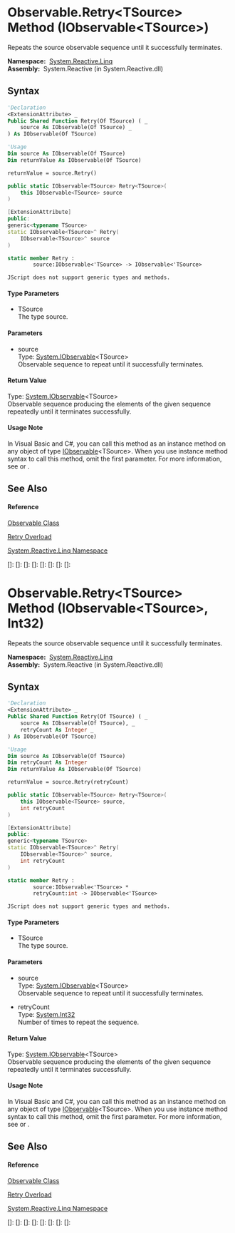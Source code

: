 # Observable.Retry\<TSource\> Method (IObservable\<TSource\>)

Repeats the source observable sequence until it successfully terminates.

**Namespace:**  [System.Reactive.Linq](System.Reactive.Linq\System.Reactive.Linq.md)  
**Assembly:**  System.Reactive (in System.Reactive.dll)

## Syntax

```vb
'Declaration
<ExtensionAttribute> _
Public Shared Function Retry(Of TSource) ( _
    source As IObservable(Of TSource) _
) As IObservable(Of TSource)
```

```vb
'Usage
Dim source As IObservable(Of TSource)
Dim returnValue As IObservable(Of TSource)

returnValue = source.Retry()
```

```csharp
public static IObservable<TSource> Retry<TSource>(
    this IObservable<TSource> source
)
```

```c++
[ExtensionAttribute]
public:
generic<typename TSource>
static IObservable<TSource>^ Retry(
    IObservable<TSource>^ source
)
```

```fsharp
static member Retry : 
        source:IObservable<'TSource> -> IObservable<'TSource> 
```

```jscript
JScript does not support generic types and methods.
```

#### Type Parameters

- TSource  
  The type source.

#### Parameters

- source  
  Type: [System.IObservable](https://msdn.microsoft.com/en-us/library/Dd990377)\<TSource\>  
  Observable sequence to repeat until it successfully terminates.

#### Return Value

Type: [System.IObservable](https://msdn.microsoft.com/en-us/library/Dd990377)\<TSource\>  
Observable sequence producing the elements of the given sequence repeatedly until it terminates successfully.

#### Usage Note

In Visual Basic and C\#, you can call this method as an instance method on any object of type [IObservable](https://msdn.microsoft.com/en-us/library/Dd990377)\<TSource\>. When you use instance method syntax to call this method, omit the first parameter. For more information, see [](https://msdn.microsoft.com/en-us/library/Bb384936) or [](https://msdn.microsoft.com/en-us/library/Bb383977).

## See Also

#### Reference

[Observable Class](Observable\Observable.md)

[Retry Overload](Retry\Observable.Retry.md)

[System.Reactive.Linq Namespace](System.Reactive.Linq\System.Reactive.Linq.md)

[]: 
[]: 
[]: 
[]: 
[]: 
[]: 
[]: 
[]: 
# Observable.Retry\<TSource\> Method (IObservable\<TSource\>, Int32)

Repeats the source observable sequence until it successfully terminates.

**Namespace:**  [System.Reactive.Linq](System.Reactive.Linq\System.Reactive.Linq.md)  
**Assembly:**  System.Reactive (in System.Reactive.dll)

## Syntax

```vb
'Declaration
<ExtensionAttribute> _
Public Shared Function Retry(Of TSource) ( _
    source As IObservable(Of TSource), _
    retryCount As Integer _
) As IObservable(Of TSource)
```

```vb
'Usage
Dim source As IObservable(Of TSource)
Dim retryCount As Integer
Dim returnValue As IObservable(Of TSource)

returnValue = source.Retry(retryCount)
```

```csharp
public static IObservable<TSource> Retry<TSource>(
    this IObservable<TSource> source,
    int retryCount
)
```

```c++
[ExtensionAttribute]
public:
generic<typename TSource>
static IObservable<TSource>^ Retry(
    IObservable<TSource>^ source, 
    int retryCount
)
```

```fsharp
static member Retry : 
        source:IObservable<'TSource> * 
        retryCount:int -> IObservable<'TSource> 
```

```jscript
JScript does not support generic types and methods.
```

#### Type Parameters

- TSource  
  The type source.

#### Parameters

- source  
  Type: [System.IObservable](https://msdn.microsoft.com/en-us/library/Dd990377)\<TSource\>  
  Observable sequence to repeat until it successfully terminates.

- retryCount  
  Type: [System.Int32](https://msdn.microsoft.com/en-us/library/td2s409d)  
  Number of times to repeat the sequence.

#### Return Value

Type: [System.IObservable](https://msdn.microsoft.com/en-us/library/Dd990377)\<TSource\>  
Observable sequence producing the elements of the given sequence repeatedly until it terminates successfully.

#### Usage Note

In Visual Basic and C\#, you can call this method as an instance method on any object of type [IObservable](https://msdn.microsoft.com/en-us/library/Dd990377)\<TSource\>. When you use instance method syntax to call this method, omit the first parameter. For more information, see [](https://msdn.microsoft.com/en-us/library/Bb384936) or [](https://msdn.microsoft.com/en-us/library/Bb383977).

## See Also

#### Reference

[Observable Class](Observable\Observable.md)

[Retry Overload](Retry\Observable.Retry.md)

[System.Reactive.Linq Namespace](System.Reactive.Linq\System.Reactive.Linq.md)

[]: 
[]: 
[]: 
[]: 
[]: 
[]: 
[]: 
[]: 